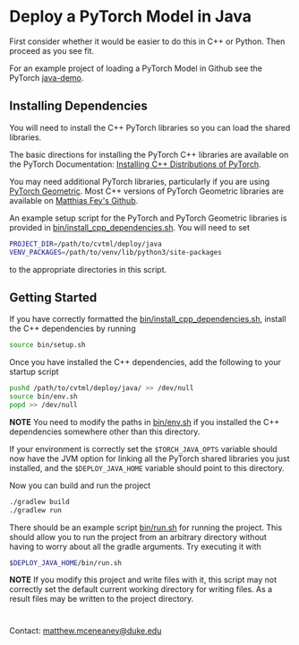 # Deploy a PyTorch Model in Java

First consider whether it would be easier to do this in C++ or Python.  Then proceed as you see fit.

For an example project of loading a PyTorch Model in Github see the PyTorch [java-demo](https://github.com/pytorch/java-demo).

## Installing Dependencies

You will need to install the C++ PyTorch libraries so you can load the shared libraries.

The basic directions for installing the PyTorch C++ libraries are available on the PyTorch Documentation: [Installing C++ Distributions of PyTorch](https://pytorch.org/cppdocs/installing.html).

You may need additional PyTorch libraries, particularly if you are using [PyTorch Geometric](https://pytorch-geometric.readthedocs.io/en/latest/).  Most C++ versions of PyTorch Geometric libraries are available on [Matthias Fey's Github](https://github.com/rusty1s).

An example setup script for the PyTorch and PyTorch Geometric libraries is provided in [bin/install_cpp_dependencies.sh](bin/install_cpp_dependencies.sh).  You will need to set
```bash
PROJECT_DIR=/path/to/cvtml/deploy/java
VENV_PACKAGES=/path/to/venv/lib/python3/site-packages
```
to the appropriate directories in this script.

## Getting Started

If you have correctly formatted the [bin/install_cpp_dependencies.sh](bin/install_cpp_dependencies.sh), install the C++ dependencies by running
```bash
source bin/setup.sh
```

Once you have installed the C++ dependencies, add the following to your startup script
```bash
pushd /path/to/cvtml/deploy/java/ >> /dev/null
source bin/env.sh
popd >> /dev/null
```
**NOTE** You need to modify the paths in [bin/env.sh](bin/env.sh) if you installed the C++ dependencies somewhere other than this directory.

If your environment is correctly set the `$TORCH_JAVA_OPTS` variable should now have the JVM option for linking all the PyTorch shared libraries you just installed, and the `$DEPLOY_JAVA_HOME` variable should point to this directory.

Now you can build and run the project
```bash
./gradlew build
./gradlew run
```

There should be an example script [bin/run.sh](bin/run.sh) for running the project.  This should allow you to run the project from an arbitrary directory without having to worry about all the gradle arguments.  Try executing it with
```bash
$DEPLOY_JAVA_HOME/bin/run.sh
```
**NOTE** If you modify this project and write files with it, this script may not correctly set the default current working directory for writing files.  As a result files may be written to the project directory.

#

Contact: matthew.mceneaney@duke.edu
